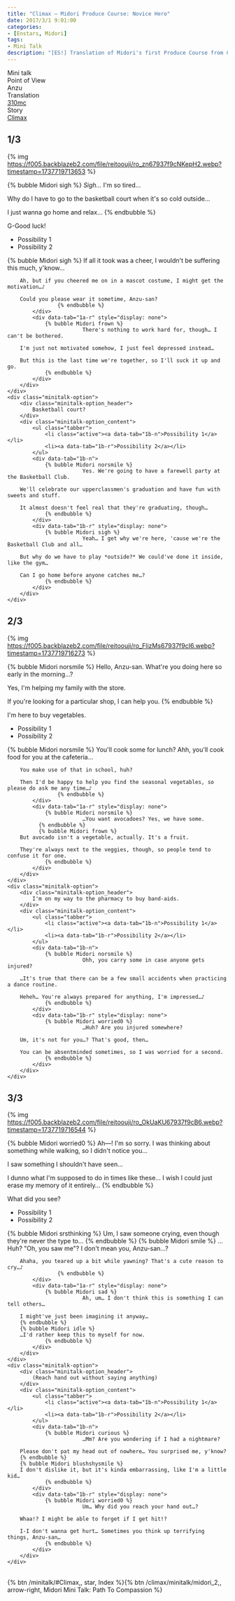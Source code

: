 ```yaml
---
title: "Climax – Midori Produce Course: Novice Hero"
date: 2017/3/1 9:01:00
categories:
- [Enstars, Midori]
tags:
- Mini Talk
description: "[ES!] Translation of Midori's first Produce Course from Climax. From Anzu's POV."
---
```

<div class="three-wrapper" style="--storyColor:#5ac189;--storyColor-rgb:90,193,137;--storyColor-h:147.4;--storyColor-s:45.4%;--storyColor-l:55.5%;">
    <div class="info-area">
        <div class="info">
            <div class="info-item characters">
          <div class="label">
              Mini talk
          </div>
          <div class="value">
								<a href="/categories/Enstars/Midori" character="Midori"></a>
          </div>
            </div>
            <div class="info-item one">
          <div class="label">
              Point of View
          </div>
          <div class="value">
              Anzu
          </div>
            </div>
            <div class="info-item two">
          <div class="label">
              Translation
          </div>
          <div class="value">
              <a href="/about">310mc</a>
          </div>
            </div>
            <div class="info-item three">
          <div class="label">
             Story
          </div>
          <div class="value">
              <a href="/climax">Climax</a>
          </div>
            </div>
        </div>
    </div>
</div>

<!-- more -->
## <div mt="rare"></div> 1/3

{% img https://f005.backblazeb2.com/file/reitoouji/ro_zn67937f9cNKepH2.webp?timestamp=1737719713653 %}

{% bubble Midori sigh %}
*Sigh…* I'm so tired…

Why do I have to go to the basketball court when it's so cold outside…

I just wanna go home and relax…
{% endbubble %}

<div class="minitalk" character="Anzu">
    <div class="minitalk-option">
        <div class="minitalk-option_header">
            G-Good luck!
        </div>
        <div class="minitalk-option_content">
			<ul class="tabber">
				<li class="active"><a data-tab="1a-n">Possibility 1</a></li>
				<li><a data-tab="1a-r">Possibility 2</a></li>
			</ul>
			<div data-tab="1a-n">
            	{% bubble Midori sigh %}
							If all it took was a cheer, I wouldn't be suffering this much, y'know…

        Ah, but if you cheered me on in a mascot costume, I might get the motivation…♪

        Could you please wear it sometime, Anzu-san?
					{% endbubble %}
			</div>
			<div data-tab="1a-r" style="display: none">
            	{% bubble Midori frown %}
							There's nothing to work hard for, though… I can't be bothered.

        I'm just not motivated somehow, I just feel depressed instead…

        But this is the last time we're together, so I'll suck it up and go.
				{% endbubble %}
			</div>
        </div>
    </div>
	<div class="minitalk-option">
        <div class="minitalk-option_header">
            Basketball court?
        </div>
        <div class="minitalk-option_content">
			<ul class="tabber">
				<li class="active"><a data-tab="1b-n">Possibility 1</a></li>
				<li><a data-tab="1b-r">Possibility 2</a></li>
			</ul>
			<div data-tab="1b-n">
            	{% bubble Midori norsmile %}
							Yes. We're going to have a farewell party at the Basketball Club.

        We'll celebrate our upperclassmen's graduation and have fun with sweets and stuff.

        It almost doesn't feel real that they're graduating, though…
				{% endbubble %}
			</div>
			<div data-tab="1b-r" style="display: none">
            	{% bubble Midori sigh %}
							Yeah… I get why we're here, 'cause we're the Basketball Club and all…

        But why do we have to play *outside?* We could've done it inside, like the gym…

        Can I go home before anyone catches me…?
				{% endbubble %}
			</div>
        </div>
    </div>
</div>

## <div mt="rare"></div> 2/3

{% img https://f005.backblazeb2.com/file/reitoouji/ro_FlizMs67937f9cI6.webp?timestamp=1737719716273 %}

{% bubble Midori norsmile %}
Hello, Anzu-san. What're you doing here so early in the morning…?

Yes, I'm helping my family with the store.

If you're looking for a particular shop, I can help you.
{% endbubble %}

<div class="minitalk" character="Anzu">
    <div class="minitalk-option">
        <div class="minitalk-option_header">
            I'm here to buy vegetables.
        </div>
        <div class="minitalk-option_content">
			<ul class="tabber">
				<li class="active"><a data-tab="1a-n">Possibility 1</a></li>
				<li><a data-tab="1a-r">Possibility 2</a></li>
			</ul>
			<div data-tab="1a-n">
            	{% bubble Midori norsmile %}
							You'll cook some for lunch? Ahh, you'll cook food for you at the cafeteria…

        You make use of that in school, huh?

        Then I'd be happy to help you find the seasonal vegetables, so please do ask me any time…♪
					{% endbubble %}
			</div>
			<div data-tab="1a-r" style="display: none">
            	{% bubble Midori norsmile %}
							…You want avocadoes? Yes, we have some.
              {% endbubble %}
              {% bubble Midori frown %}
        But avocado isn't a vegetable, actually. It's a fruit.

        They're always next to the veggies, though, so people tend to confuse it for one.
				{% endbubble %}
			</div>
        </div>
    </div>
	<div class="minitalk-option">
        <div class="minitalk-option_header">
            I'm on my way to the pharmacy to buy band-aids.
        </div>
        <div class="minitalk-option_content">
			<ul class="tabber">
				<li class="active"><a data-tab="1b-n">Possibility 1</a></li>
				<li><a data-tab="1b-r">Possibility 2</a></li>
			</ul>
			<div data-tab="1b-n">
            	{% bubble Midori norsmile %}
							Ohh, you carry some in case anyone gets injured?

        …It's true that there can be a few small accidents when practicing a dance routine.

        Heheh… You're always prepared for anything, I'm impressed…♪
				{% endbubble %}
			</div>
			<div data-tab="1b-r" style="display: none">
            	{% bubble Midori worried0 %}
							…Huh? Are you injured somewhere?

        Um, it's not for you…? That's good, then…

        You can be absentminded sometimes, so I was worried for a second.
				{% endbubble %}
			</div>
        </div>
    </div>
</div>

## <div mt="rare"></div> 3/3

{% img https://f005.backblazeb2.com/file/reitoouji/ro_OkUaKU67937f9cB6.webp?timestamp=1737719716544 %}

{% bubble Midori worried0 %}
Ah—! I'm so sorry. I was thinking about something while walking, so I didn't notice you…

I saw something I shouldn't have seen…

I dunno what I'm supposed to do in times like these… I wish I could just erase my memory of it entirely…
{% endbubble %}

<div class="minitalk" character="Anzu">
    <div class="minitalk-option">
        <div class="minitalk-option_header">
            What did you see?
        </div>
        <div class="minitalk-option_content">
			<ul class="tabber">
				<li class="active"><a data-tab="1a-n">Possibility 1</a></li>
				<li><a data-tab="1a-r">Possibility 2</a></li>
			</ul>
			<div data-tab="1a-n">
            	{% bubble Midori srsthinking %}
							Um, I saw someone crying, even though they're never the type to…
              {% endbubble %}
              {% bubble Midori smile %}
        …Huh? "Oh, you saw me"? I don't mean you, Anzu-san…?

        Ahaha, you teared up a bit while yawning? That's a cute reason to cry…♪
					{% endbubble %}
			</div>
			<div data-tab="1a-r" style="display: none">
            	{% bubble Midori sad %}
							Ah, um… I don't think this is something I can tell others…

        I might've just been imagining it anyway…
        {% endbubble %}
        {% bubble Midori idle %}
        …I'd rather keep this to myself for now.
				{% endbubble %}
			</div>
        </div>
    </div>
	<div class="minitalk-option">
        <div class="minitalk-option_header">
            (Reach hand out without saying anything)
        </div>
        <div class="minitalk-option_content">
			<ul class="tabber">
				<li class="active"><a data-tab="1b-n">Possibility 1</a></li>
				<li><a data-tab="1b-r">Possibility 2</a></li>
			</ul>
			<div data-tab="1b-n">
            	{% bubble Midori curious %}
							…Mm? Are you wondering if I had a nightmare?

        Please don't pat my head out of nowhere… You surprised me, y'know?
        {% endbubble %}
        {% bubble Midori blushshysmile %}
        I don't dislike it, but it's kinda embarrassing, like I'm a little kid…
				{% endbubble %}
			</div>
			<div data-tab="1b-r" style="display: none">
            	{% bubble Midori worried0 %}
							Um… Why did you reach your hand out…?

        Whaa!? I might be able to forget if I get hit!?

        I-I don't wanna get hurt… Sometimes you think up terrifying things, Anzu-san…
				{% endbubble %}
			</div>
        </div>
    </div>
</div>
<br>
<div toc>{% btn /minitalk/#Climax,, star, Index %}{% btn /climax/minitalk/midori_2,, arrow-right, Midori Mini Talk: Path To Compassion %}</div>
